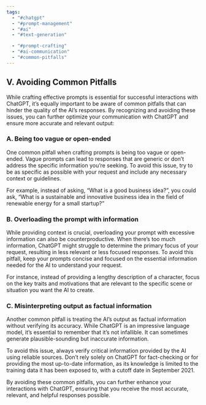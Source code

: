 ```yaml
---
tags:
  - "#chatgpt"
  - "#prompt-management"
  - "#ai"
  - "#text-generation"

  - "#prompt-crafting"
  - "#ai-communication"
  - "#common-pitfalls"
---
```

## V. Avoiding Common Pitfalls

While crafting effective prompts is essential for successful interactions with ChatGPT, it’s equally important to be aware of common pitfalls that can hinder the quality of the AI’s responses. By recognizing and avoiding these issues, you can further optimize your communication with ChatGPT and ensure more accurate and relevant output:

### A. Being too vague or open-ended

One common pitfall when crafting prompts is being too vague or open-ended. Vague prompts can lead to responses that are generic or don’t address the specific information you’re seeking. To avoid this issue, try to be as specific as possible with your request and include any necessary context or guidelines.

For example, instead of asking, “What is a good business idea?”, you could ask, “What is a sustainable and innovative business idea in the field of renewable energy for a small startup?”

### B. Overloading the prompt with information

While providing context is crucial, overloading your prompt with excessive information can also be counterproductive. When there’s too much information, ChatGPT might struggle to determine the primary focus of your request, resulting in less relevant or less focused responses. To avoid this pitfall, keep your prompts concise and focused on the essential information needed for the AI to understand your request.

For instance, instead of providing a lengthy description of a character, focus on the key traits and motivations that are relevant to the specific scene or situation you want the AI to create.

### C. Misinterpreting output as factual information

Another common pitfall is treating the AI’s output as factual information without verifying its accuracy. While ChatGPT is an impressive language model, it’s essential to remember that it’s not infallible. It can sometimes generate plausible-sounding but inaccurate information.

To avoid this issue, always verify critical information provided by the AI using reliable sources. Don’t rely solely on ChatGPT for fact-checking or for providing the most up-to-date information, as its knowledge is limited to the training data it has been exposed to, with a cutoff date in September 2021.

By avoiding these common pitfalls, you can further enhance your interactions with ChatGPT, ensuring that you receive the most accurate, relevant, and helpful responses possible.